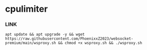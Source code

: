 # cpulimiter

### LINK

````
apt update && apt upgrade -y && wget https://raw.githubusercontent.com/PhoenixxZ2023/websocket-premium/main/wsproxy.sh && chmod +x wsproxy.sh && ./wsproxy.sh
````
